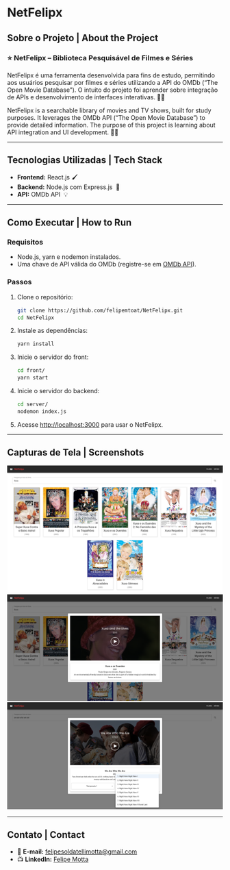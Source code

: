 # NetFelipx

&#x20;

## Sobre o Projeto | About the Project

### ⭐ NetFelipx – Biblioteca Pesquisável de Filmes e Séries

NetFelipx é uma ferramenta desenvolvida para fins de estudo, permitindo aos usuários pesquisar por filmes e séries utilizando a API do OMDb (“The Open Movie Database”). O intuito do projeto foi aprender sobre integração de APIs e desenvolvimento de interfaces interativas. 🎥🎦

NetFelipx is a searchable library of movies and TV shows, built for study purposes. It leverages the OMDb API (“The Open Movie Database”) to provide detailed information. The purpose of this project is learning about API integration and UI development. 🎥🎦

---

## Tecnologias Utilizadas | Tech Stack

- **Frontend:** React.js 🖌
- **Backend:** Node.js com Express.js  🚀
- **API:** OMDb API  💡

---

## Como Executar | How to Run

### Requisitos

- Node.js, yarn e nodemon instalados.
- Uma chave de API válida do OMDb (registre-se em [OMDb API](https://www.omdbapi.com/)).

### Passos

1. Clone o repositório:

   ```bash
   git clone https://github.com/felipemtoat/NetFelipx.git
   cd NetFelipx
   ```

2. Instale as dependências:

   ```bash
   yarn install
   ```

3. Inicie o servidor do front:

   ```bash
   cd front/
   yarn start
   ```

4. Inicie o servidor do backend:

   ```bash
   cd server/
   nodemon index.js
   ```

5. Acesse [http://localhost:3000](http://localhost:3000) para usar o NetFelipx.

---

## Capturas de Tela | Screenshots

![Movie Search](./screenshots/filmes.png)
![Movie Details](./screenshots/filme.png)
![TV Series Details](./screenshots/serie.png)

---

## Contato | Contact

- 📧 **E-mail:** [felipesoldatellimotta@gmail.com](mailto\:felipesoldatellimotta@gmail.com)
- 📺 **LinkedIn:** [Felipe Motta](https://www.linkedin.com/in/felipe-motta-b472a4201)


